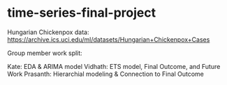 # time-series-final-project
Hungarian Chickenpox data: https://archive.ics.uci.edu/ml/datasets/Hungarian+Chickenpox+Cases

Group member work split:

  Kate: EDA & ARIMA model
  Vidhath: ETS model, Final Outcome, and Future Work
  Prasanth: Hierarchial modeling & Connection to Final Outcome
